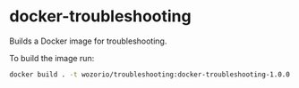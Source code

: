 # docker-troubleshooting
Builds a Docker image for troubleshooting.

To build the image run:
```bash
docker build . -t wozorio/troubleshooting:docker-troubleshooting-1.0.0
```
